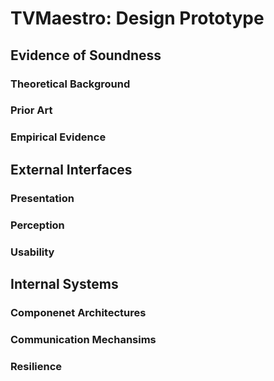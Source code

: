 # TVMaestro: Design Prototype

## Evidence of Soundness
### Theoretical Background
### Prior Art
### Empirical Evidence

## External Interfaces
### Presentation
### Perception
### Usability


## Internal Systems
### Componenet Architectures
### Communication Mechansims
### Resilience

